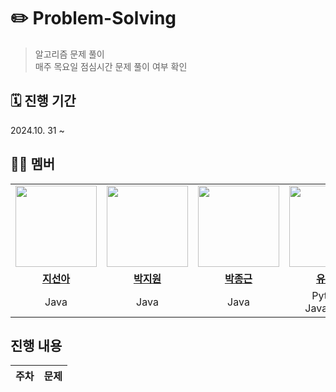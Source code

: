 # ✏️ Problem-Solving

> 알고리즘 문제 풀이 <br>
> 매주 목요일 점심시간 문제 풀이 여부 확인

## 🗓️ 진행 기간

2024.10. 31 ~

## 💁🏻 멤버
<table>
 <tr>
    <td align="center"><a href="https://github.com/suna-ji"><img src="https://avatars.githubusercontent.com/suna-ji" width="130px;" alt=""></a></td>
    <td align="center"><a href="https://github.com/since1909"><img src="https://avatars.githubusercontent.com/since1909" width="130px;" alt=""></a></td>
    <td align="center"><a href="https://github.com/jokbalkiller"><img src="https://avatars.githubusercontent.com/jokbalkiller" width="130px;" alt=""></a></td>
    <td align="center"><a href="https://github.com/yuiseo"><img src="https://avatars.githubusercontent.com/yuiseo" width="130px;" alt=""></a></td>
  </tr>
  <tr>
    <td align="center"><a href="https://github.com/suna-ji"><b>지선아</b></a></td>
    <td align="center"><a href="https://github.com/since1909"><b>박지원</b></a></td>
    <td align="center"><a href="https://github.com/jokbalkiller"><b>박종근</b></a></td>
    <td align="center"><a href="https://github.com/yuiseo"><b>유이서</b></a></td>
  </tr>
    <tr>
    <td align="center">Java</td>
    <td align="center">Java</td>
    <td align="center">Java</td>
    <td align="center">Python, JavaSctipt</td>
  </tr>
</table>


## 진행 내용

|               주차                | 문제                                                                                                                                                                                                                                                                                                                                                                                                                    |
|:-------------------------------:|-----------------------------------------------------------------------------------------------------------------------------------------------------------------------------------------------------------------------------------------------------------------------------------------------------------------------------------------------------------------------------------------------------------------------|
